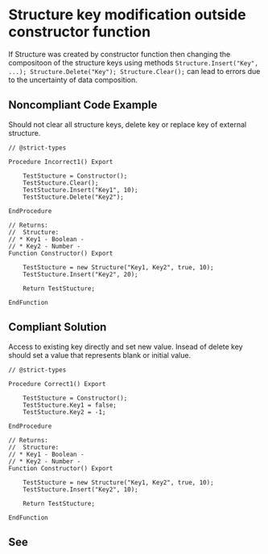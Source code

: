 # Structure key modification outside constructor function

If Structure was created by constructor function then changing the compositoon of the structure keys using methods
`Structure.Insert("Key", ...); Structure.Delete("Key"); Structure.Clear();` 
can lead to errors due to the uncertainty of data composition.


## Noncompliant Code Example

Should not clear all structure keys, delete key or replace key of external structure.

```bsl
// @strict-types

Procedure Incorrect1() Export

	TestStucture = Constructor();
	TestStucture.Clear(); 
	TestStucture.Insert("Key1", 10); 
	TestStucture.Delete("Key2"); 

EndProcedure

// Returns:
//  Structure:
// * Key1 - Boolean - 
// * Key2 - Number - 
Function Constructor() Export

	TestStucture = new Structure("Key1, Key2", true, 10);
	TestStucture.Insert("Key2", 20);

	Return TestStucture; 

EndFunction
```

## Compliant Solution

Access to existing key directly and set new value. 
Insead of delete key should set a value that represents blank or initial value.

```bsl
// @strict-types

Procedure Correct1() Export

	TestStucture = Constructor();
	TestStucture.Key1 = false; 
	TestStucture.Key2 = -1; 

EndProcedure

// Returns:
//  Structure:
// * Key1 - Boolean - 
// * Key2 - Number - 
Function Constructor() Export

	TestStucture = new Structure("Key1, Key2", true, 10);
	TestStucture.Insert("Key2", 10);

	Return TestStucture; 

EndFunction
```

## See

